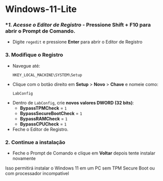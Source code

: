 # Windows-11-Lite

### **1. Acesse o Editor de Registro* - Pressione **Shift + F10** para abrir o Prompt de Comando.
- Digite `regedit` e pressione **Enter** para abrir o Editor de Registro

### **3. Modifique o Registro**
- Navegue até:  
  ```
  HKEY_LOCAL_MACHINE\SYSTEM\Setup
  ```
- Clique com o botão direito em **Setup** > **Novo** > **Chave** e nomeie como:
  ```
  LabConfig
  ```
- Dentro de `LabConfig`, crie **novos valores DWORD (32 bits)**:
  - **BypassTPMCheck** = `1`
  - **BypassSecureBootCheck** = `1`
  - **BypassRAMCheck** = `1`
  - **BypassCPUCheck** = `1`
- Feche o Editor de Registro.

### **2. Continue a instalação**
- Feche o Prompt de Comando e clique em **Voltar** depois tente instalar novamente

Isso permitirá instalar o Windows 11 em um PC sem TPM Secure Boot ou com processador incompatível
